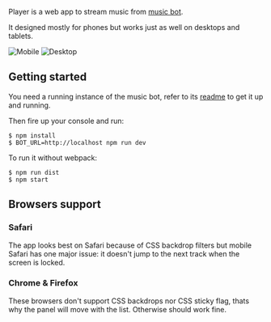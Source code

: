 Player is a web app to stream music from [music bot](https://github.com/szastupov/musicbot).

It designed mostly for phones but works just as well on desktops and tablets.

![Mobile](http://i.imgur.com/VtJK1pO.png)
![Desktop](http://i.imgur.com/JhMNnSJ.jpg)

## Getting started
You need a running instance of the music bot, refer to its [readme](https://github.com/szastupov/musicbot/blob/master/README.md) to get it up and running.

Then fire up your console and run:

```
$ npm install
$ BOT_URL=http://localhost npm run dev
```

To run it without webpack:
```
$ npm run dist
$ npm start
```

## Browsers support

### Safari
The app looks best on Safari because of CSS backdrop filters but mobile Safari has one major issue:
it doesn't jump to the next track when the screen is locked.

### Chrome & Firefox
These browsers don't support CSS backdrops nor CSS sticky flag, thats why the panel will move with the list. Otherwise should work fine.

